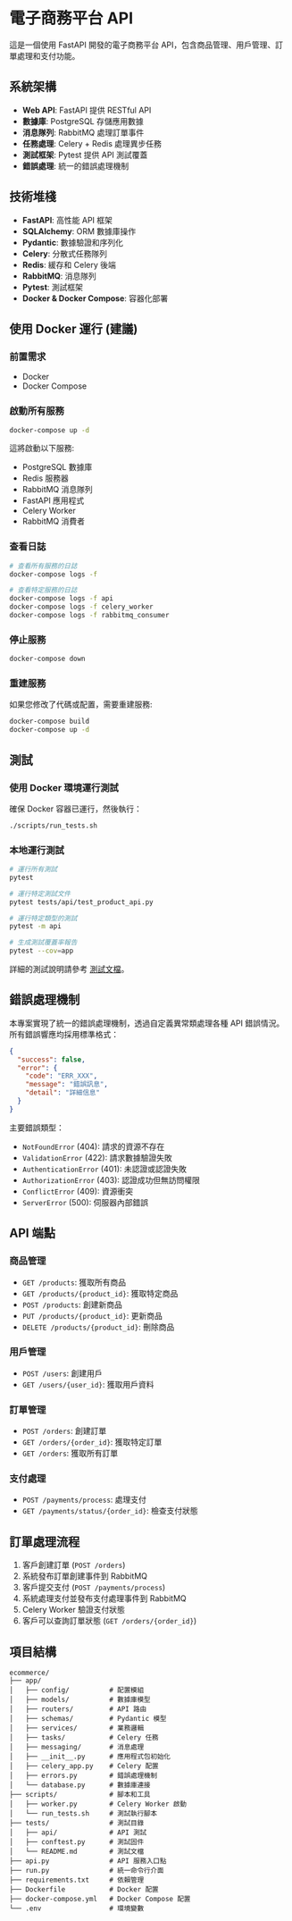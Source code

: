 # 電子商務平台 API

這是一個使用 FastAPI 開發的電子商務平台 API，包含商品管理、用戶管理、訂單處理和支付功能。

## 系統架構

- **Web API**: FastAPI 提供 RESTful API
- **數據庫**: PostgreSQL 存儲應用數據
- **消息隊列**: RabbitMQ 處理訂單事件
- **任務處理**: Celery + Redis 處理異步任務
- **測試框架**: Pytest 提供 API 測試覆蓋
- **錯誤處理**: 統一的錯誤處理機制

## 技術堆棧

- **FastAPI**: 高性能 API 框架
- **SQLAlchemy**: ORM 數據庫操作
- **Pydantic**: 數據驗證和序列化
- **Celery**: 分散式任務隊列
- **Redis**: 緩存和 Celery 後端
- **RabbitMQ**: 消息隊列
- **Pytest**: 測試框架
- **Docker & Docker Compose**: 容器化部署

## 使用 Docker 運行 (建議)

### 前置需求

- Docker
- Docker Compose

### 啟動所有服務

```bash
docker-compose up -d
```

這將啟動以下服務:
- PostgreSQL 數據庫
- Redis 服務器
- RabbitMQ 消息隊列
- FastAPI 應用程式
- Celery Worker
- RabbitMQ 消費者

### 查看日誌

```bash
# 查看所有服務的日誌
docker-compose logs -f

# 查看特定服務的日誌
docker-compose logs -f api
docker-compose logs -f celery_worker
docker-compose logs -f rabbitmq_consumer
```

### 停止服務

```bash
docker-compose down
```

### 重建服務

如果您修改了代碼或配置，需要重建服務:

```bash
docker-compose build
docker-compose up -d
```
## 測試

### 使用 Docker 環境運行測試

確保 Docker 容器已運行，然後執行：

```bash
./scripts/run_tests.sh
```

### 本地運行測試

```bash
# 運行所有測試
pytest

# 運行特定測試文件
pytest tests/api/test_product_api.py

# 運行特定類型的測試
pytest -m api

# 生成測試覆蓋率報告
pytest --cov=app
```

詳細的測試說明請參考 [測試文檔](tests/README.md)。

## 錯誤處理機制

本專案實現了統一的錯誤處理機制，透過自定義異常類處理各種 API 錯誤情況。所有錯誤響應均採用標準格式：

```json
{
  "success": false,
  "error": {
    "code": "ERR_XXX",
    "message": "錯誤訊息",
    "detail": "詳細信息"
  }
}
```

主要錯誤類型：

- `NotFoundError` (404): 請求的資源不存在
- `ValidationError` (422): 請求數據驗證失敗
- `AuthenticationError` (401): 未認證或認證失敗
- `AuthorizationError` (403): 認證成功但無訪問權限
- `ConflictError` (409): 資源衝突
- `ServerError` (500): 伺服器內部錯誤

## API 端點

### 商品管理

- `GET /products`: 獲取所有商品
- `GET /products/{product_id}`: 獲取特定商品
- `POST /products`: 創建新商品
- `PUT /products/{product_id}`: 更新商品
- `DELETE /products/{product_id}`: 刪除商品

### 用戶管理

- `POST /users`: 創建用戶
- `GET /users/{user_id}`: 獲取用戶資料

### 訂單管理

- `POST /orders`: 創建訂單
- `GET /orders/{order_id}`: 獲取特定訂單
- `GET /orders`: 獲取所有訂單

### 支付處理

- `POST /payments/process`: 處理支付
- `GET /payments/status/{order_id}`: 檢查支付狀態

## 訂單處理流程

1. 客戶創建訂單 (`POST /orders`)
2. 系統發布訂單創建事件到 RabbitMQ
3. 客戶提交支付 (`POST /payments/process`)
4. 系統處理支付並發布支付處理事件到 RabbitMQ
5. Celery Worker 驗證支付狀態
6. 客戶可以查詢訂單狀態 (`GET /orders/{order_id}`)

## 項目結構

```
ecommerce/
├── app/
│   ├── config/          # 配置模組
│   ├── models/          # 數據庫模型
│   ├── routers/         # API 路由
│   ├── schemas/         # Pydantic 模型
│   ├── services/        # 業務邏輯
│   ├── tasks/           # Celery 任務
│   ├── messaging/       # 消息處理
│   ├── __init__.py      # 應用程式包初始化
│   ├── celery_app.py    # Celery 配置
│   ├── errors.py        # 錯誤處理機制
│   └── database.py      # 數據庫連接
├── scripts/             # 腳本和工具
│   ├── worker.py        # Celery Worker 啟動
│   └── run_tests.sh     # 測試執行腳本
├── tests/               # 測試目錄
│   ├── api/             # API 測試
│   ├── conftest.py      # 測試固件
│   └── README.md        # 測試文檔
├── api.py               # API 服務入口點
├── run.py               # 統一命令行介面
├── requirements.txt     # 依賴管理
├── Dockerfile           # Docker 配置
├── docker-compose.yml   # Docker Compose 配置
└── .env                 # 環境變數
```